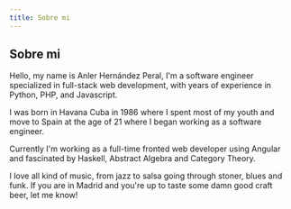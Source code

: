 ```yaml
---
title: Sobre mi
---
```


## Sobre mi

Hello, my name is Anler Hernández Peral, I'm a software engineer specialized in full-stack web
development, with years of experience in Python, PHP, and Javascript.

I was born in Havana Cuba in 1986 where I spent most of my youth and move to Spain at the age of 21
where I began working as a software engineer.

Currently I'm working as a full-time fronted web developer using Angular and fascinated by Haskell,
Abstract Algebra and Category Theory.

I love all kind of music, from jazz to salsa going through stoner, blues and funk. If you are in
Madrid and you're up to taste some damn good craft beer, let me know!

<div class="avatar"></div>
